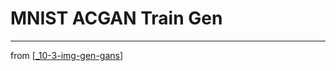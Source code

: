 # MNIST ACGAN Train Gen

---
from [[_10-3-img-gen-gans]]

[//begin]: # "Autogenerated link references for markdown compatibility"
[_10-3-img-gen-gans]: _10-3-img-gen-gans.md "Img Gen GANs"
[//end]: # "Autogenerated link references"
